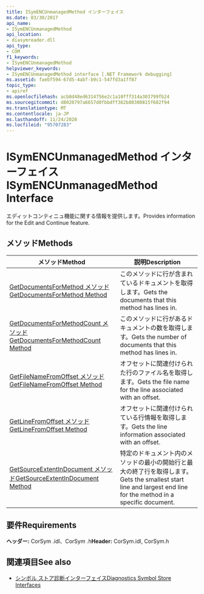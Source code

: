 ```yaml
---
title: ISymENCUnmanagedMethod インターフェイス
ms.date: 03/30/2017
api_name:
- ISymENCUnmanagedMethod
api_location:
- diasymreader.dll
api_type:
- COM
f1_keywords:
- ISymENCUnmanagedMethod
helpviewer_keywords:
- ISymENCUnmanagedMethod interface [.NET Framework debugging]
ms.assetid: faebf594-67d5-4abf-b9c1-547fd3a1ff87
topic_type:
- apiref
ms.openlocfilehash: acb8d48ed6314756e2c1a10fff314a303799fb24
ms.sourcegitcommit: d8020797a6657d0fbbdff362b80300815f682f94
ms.translationtype: MT
ms.contentlocale: ja-JP
ms.lasthandoff: 11/24/2020
ms.locfileid: "95707283"
---
```

# <a name="isymencunmanagedmethod-interface"></a><span data-ttu-id="65985-102">ISymENCUnmanagedMethod インターフェイス</span><span class="sxs-lookup"><span data-stu-id="65985-102">ISymENCUnmanagedMethod Interface</span></span>

<span data-ttu-id="65985-103">エディットコンティニュ機能に関する情報を提供します。</span><span class="sxs-lookup"><span data-stu-id="65985-103">Provides information for the Edit and Continue feature.</span></span>  
  
## <a name="methods"></a><span data-ttu-id="65985-104">メソッド</span><span class="sxs-lookup"><span data-stu-id="65985-104">Methods</span></span>  
  
|<span data-ttu-id="65985-105">メソッド</span><span class="sxs-lookup"><span data-stu-id="65985-105">Method</span></span>|<span data-ttu-id="65985-106">説明</span><span class="sxs-lookup"><span data-stu-id="65985-106">Description</span></span>|  
|------------|-----------------|  
|[<span data-ttu-id="65985-107">GetDocumentsForMethod メソッド</span><span class="sxs-lookup"><span data-stu-id="65985-107">GetDocumentsForMethod Method</span></span>](isymencunmanagedmethod-getdocumentsformethod-method.md)|<span data-ttu-id="65985-108">このメソッドに行が含まれているドキュメントを取得します。</span><span class="sxs-lookup"><span data-stu-id="65985-108">Gets the documents that this method has lines in.</span></span>|  
|[<span data-ttu-id="65985-109">GetDocumentsForMethodCount メソッド</span><span class="sxs-lookup"><span data-stu-id="65985-109">GetDocumentsForMethodCount Method</span></span>](isymencunmanagedmethod-getdocumentsformethodcount-method.md)|<span data-ttu-id="65985-110">このメソッドに行があるドキュメントの数を取得します。</span><span class="sxs-lookup"><span data-stu-id="65985-110">Gets the number of documents that this method has lines in.</span></span>|  
|[<span data-ttu-id="65985-111">GetFileNameFromOffset メソッド</span><span class="sxs-lookup"><span data-stu-id="65985-111">GetFileNameFromOffset Method</span></span>](isymencunmanagedmethod-getfilenamefromoffset-method.md)|<span data-ttu-id="65985-112">オフセットに関連付けられた行のファイル名を取得します。</span><span class="sxs-lookup"><span data-stu-id="65985-112">Gets the file name for the line associated with an offset.</span></span>|  
|[<span data-ttu-id="65985-113">GetLineFromOffset メソッド</span><span class="sxs-lookup"><span data-stu-id="65985-113">GetLineFromOffset Method</span></span>](isymencunmanagedmethod-getlinefromoffset-method.md)|<span data-ttu-id="65985-114">オフセットに関連付けられている行情報を取得します。</span><span class="sxs-lookup"><span data-stu-id="65985-114">Gets the line information associated with an offset.</span></span>|  
|[<span data-ttu-id="65985-115">GetSourceExtentInDocument メソッド</span><span class="sxs-lookup"><span data-stu-id="65985-115">GetSourceExtentInDocument Method</span></span>](isymencunmanagedmethod-getsourceextentindocument-method.md)|<span data-ttu-id="65985-116">特定のドキュメント内のメソッドの最小の開始行と最大の終了行を取得します。</span><span class="sxs-lookup"><span data-stu-id="65985-116">Gets the smallest start line and largest end line for the method in a specific document.</span></span>|  
  
## <a name="requirements"></a><span data-ttu-id="65985-117">要件</span><span class="sxs-lookup"><span data-stu-id="65985-117">Requirements</span></span>  

 <span data-ttu-id="65985-118">**ヘッダー:** CorSym .idl、CorSym .h</span><span class="sxs-lookup"><span data-stu-id="65985-118">**Header:** CorSym.idl, CorSym.h</span></span>  
  
## <a name="see-also"></a><span data-ttu-id="65985-119">関連項目</span><span class="sxs-lookup"><span data-stu-id="65985-119">See also</span></span>

- [<span data-ttu-id="65985-120">シンボル ストア診断インターフェイス</span><span class="sxs-lookup"><span data-stu-id="65985-120">Diagnostics Symbol Store Interfaces</span></span>](diagnostics-symbol-store-interfaces.md)
